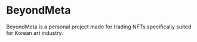 # BeyondMeta
BeyondMeta is a personal project made for trading NFTs specifically suited for Korean art industry.
